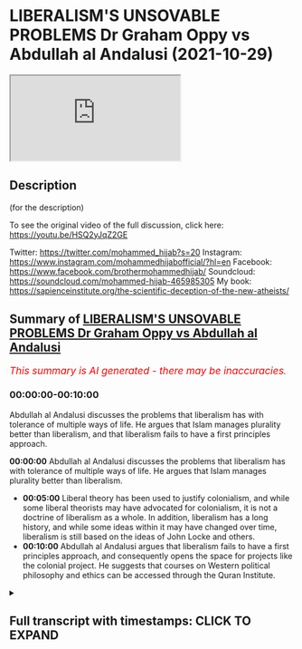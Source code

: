 # LIBERALISM'S UNSOVABLE PROBLEMS Dr Graham Oppy vs Abdullah al Andalusi (2021-10-29)

<iframe loading='lazy' allow='autoplay' src='https://www.youtube.com/embed/HKb06PKhP1A'></iframe>

## Description

(for the description)

To see the original video of the full discussion, click here: https://youtu.be/HSQ2yJqZ2GE

Twitter: https://twitter.com/mohammed_hijab?s=20
Instagram: https://www.instagram.com/mohammedhijabofficial/?hl=en
Facebook: https://www.facebook.com/brothermohammedhijab/
Soundcloud: https://soundcloud.com/mohammed-hijab-465985305
My book: https://sapienceinstitute.org/the-scientific-deception-of-the-new-atheists/

## Summary of [LIBERALISM'S UNSOVABLE PROBLEMS Dr Graham Oppy vs Abdullah al Andalusi](https://www.youtube.com/watch?v=HKb06PKhP1A)


*<span style="color:red; font-size:125%">This summary is AI generated - there may be inaccuracies</span>. [](/)*

### <a onclick="modifyYTiframeseektime('0')">00:00:00-00:10:00</a>

Abdullah al Andalusi discusses the problems that liberalism has with tolerance of multiple ways of life. He argues that Islam manages plurality better than liberalism, and that liberalism fails to have a first principles approach.

**<a onclick="modifyYTiframeseektime('0')">00:00:00</a>**  Abdullah al Andalusi discusses the problems that liberalism has with tolerance of multiple ways of life. He argues that Islam manages plurality better than liberalism.
* **<a onclick="modifyYTiframeseektime('300')">00:05:00</a>** Liberal theory has been used to justify colonialism, and while some liberal theorists may have advocated for colonialism, it is not a doctrine of liberalism as a whole. In addition, liberalism has a long history, and while some ideas within it may have changed over time, liberalism is still based on the ideas of John Locke and others.
* **<a onclick="modifyYTiframeseektime('600')">00:10:00</a>** Abdullah al Andalusi argues that liberalism fails to have a first principles approach, and consequently opens the space for projects like the colonial project. He suggests that courses on Western political philosophy and ethics can be accessed through the Quran Institute.

<details><summary><h2>Full transcript with timestamps: CLICK TO EXPAND</h2></summary>

<a onclick="modifyYTiframeseektime('0')">0:00:00</a> to learn more about how to critically  
<a onclick="modifyYTiframeseektime('2')">0:00:02</a> engage and understand western political  
<a onclick="modifyYTiframeseektime('4')">0:00:04</a> philosophy and its attendant political  
<a onclick="modifyYTiframeseektime('6')">0:00:06</a> and ethical systems courses are  
<a onclick="modifyYTiframeseektime('8')">0:00:08</a> available by the quran institute which  
<a onclick="modifyYTiframeseektime('10')">0:00:10</a> can be accessed via the link i would say  
<a onclick="modifyYTiframeseektime('13')">0:00:13</a> that islam actually manages plurality  
<a onclick="modifyYTiframeseektime('15')">0:00:15</a> better than liberalism but those who  
<a onclick="modifyYTiframeseektime('16')">0:00:16</a> don't believe in the islamic purpose of  
<a onclick="modifyYTiframeseektime('18')">0:00:18</a> life islamic law while it might underpin  
<a onclick="modifyYTiframeseektime('21')">0:00:21</a> the security of the lands and the state  
<a onclick="modifyYTiframeseektime('23')">0:00:23</a> and hence will prevent robbers and  
<a onclick="modifyYTiframeseektime('25')">0:00:25</a> invading armies and things like that um  
<a onclick="modifyYTiframeseektime('28')">0:00:28</a> it's not there to make jews christians  
<a onclick="modifyYTiframeseektime('30')">0:00:30</a> and zosterians and others and better  
<a onclick="modifyYTiframeseektime('32')">0:00:32</a> muslims because they're not muslims so  
<a onclick="modifyYTiframeseektime('34')">0:00:34</a> in islam christians and jews could  
<a onclick="modifyYTiframeseektime('36')">0:00:36</a> actually have their own law courts their  
<a onclick="modifyYTiframeseektime('38')">0:00:38</a> own law courts their own in some cases  
<a onclick="modifyYTiframeseektime('40')">0:00:40</a> even their own um  
<a onclick="modifyYTiframeseektime('42')">0:00:42</a> police and semi-autonomous areas no one  
<a onclick="modifyYTiframeseektime('44')">0:00:44</a> was telling them that they're against  
<a onclick="modifyYTiframeseektime('45')">0:00:45</a> the they are not following the values of  
<a onclick="modifyYTiframeseektime('47')">0:00:47</a> the state or they're not integrating um  
<a onclick="modifyYTiframeseektime('50')">0:00:50</a> or assimilating into the into the wider  
<a onclick="modifyYTiframeseektime('52')">0:00:52</a> society there was no such challenges in  
<a onclick="modifyYTiframeseektime('55')">0:00:55</a> liberal societies however  
<a onclick="modifyYTiframeseektime('57')">0:00:57</a> the idea of a one law for all sounds  
<a onclick="modifyYTiframeseektime('60')">0:01:00</a> very laudable at first but when you  
<a onclick="modifyYTiframeseektime('63')">0:01:03</a> actually think about how you apply this  
<a onclick="modifyYTiframeseektime('65')">0:01:05</a> you're basically saying that one law  
<a onclick="modifyYTiframeseektime('67')">0:01:07</a> might be determined by the majority  
<a onclick="modifyYTiframeseektime('69')">0:01:09</a> let's say or at least representatives of  
<a onclick="modifyYTiframeseektime('71')">0:01:11</a> the majority  
<a onclick="modifyYTiframeseektime('72')">0:01:12</a> will basically  
<a onclick="modifyYTiframeseektime('74')">0:01:14</a> impose one particular law system on  
<a onclick="modifyYTiframeseektime('76')">0:01:16</a> everyone including the minorities that  
<a onclick="modifyYTiframeseektime('78')">0:01:18</a> might disagree with those with the law  
<a onclick="modifyYTiframeseektime('80')">0:01:20</a> system and basically that that can  
<a onclick="modifyYTiframeseektime('83')">0:01:23</a> involve a form of intolerance where  
<a onclick="modifyYTiframeseektime('85')">0:01:25</a> communities are told that you can't do  
<a onclick="modifyYTiframeseektime('87')">0:01:27</a> these certain practices with because it  
<a onclick="modifyYTiframeseektime('89')">0:01:29</a> it doesn't conform with the law of this  
<a onclick="modifyYTiframeseektime('91')">0:01:31</a> country or you're not allowed to have  
<a onclick="modifyYTiframeseektime('92')">0:01:32</a> your own law system because that is  
<a onclick="modifyYTiframeseektime('94')">0:01:34</a> interrogation of the of this one law for  
<a onclick="modifyYTiframeseektime('96')">0:01:36</a> all what you find is that muslims and  
<a onclick="modifyYTiframeseektime('98')">0:01:38</a> historically jews but as sometimes also  
<a onclick="modifyYTiframeseektime('101')">0:01:41</a> catholics their their own law systems  
<a onclick="modifyYTiframeseektime('103')">0:01:43</a> were viewed as active threats to the  
<a onclick="modifyYTiframeseektime('104')">0:01:44</a> state right now it's muslims muslims a  
<a onclick="modifyYTiframeseektime('107')">0:01:47</a> practice of just even voluntary uh  
<a onclick="modifyYTiframeseektime('110')">0:01:50</a> islamic law courts or more like  
<a onclick="modifyYTiframeseektime('112')">0:01:52</a> tribunals they're not really islamic  
<a onclick="modifyYTiframeseektime('113')">0:01:53</a> they're not courts really but they're  
<a onclick="modifyYTiframeseektime('114')">0:01:54</a> just tribunals um  
<a onclick="modifyYTiframeseektime('116')">0:01:56</a> are viewed as a threat to the state and  
<a onclick="modifyYTiframeseektime('118')">0:01:58</a> the state now state must clamp down upon  
<a onclick="modifyYTiframeseektime('120')">0:02:00</a> these or regulate it or or get involved  
<a onclick="modifyYTiframeseektime('122')">0:02:02</a> in their religious life and affairs  
<a onclick="modifyYTiframeseektime('124')">0:02:04</a> because it is viewed as a as a threat so  
<a onclick="modifyYTiframeseektime('127')">0:02:07</a> those are the issues that liberalism has  
<a onclick="modifyYTiframeseektime('129')">0:02:09</a> a problem with tolerance of multiple  
<a onclick="modifyYTiframeseektime('131')">0:02:11</a> ways of life other than its own  
<a onclick="modifyYTiframeseektime('134')">0:02:14</a> i'd say in practice whereas islam  
<a onclick="modifyYTiframeseektime('136')">0:02:16</a> actually allows  
<a onclick="modifyYTiframeseektime('137')">0:02:17</a> separate law systems  
<a onclick="modifyYTiframeseektime('139')">0:02:19</a> for jews and christians and others to  
<a onclick="modifyYTiframeseektime('141')">0:02:21</a> practice their own laws amongst  
<a onclick="modifyYTiframeseektime('143')">0:02:23</a> themselves islam kind of offers more  
<a onclick="modifyYTiframeseektime('146')">0:02:26</a> tolerance  
<a onclick="modifyYTiframeseektime('147')">0:02:27</a> than liberalism only because islam  
<a onclick="modifyYTiframeseektime('148')">0:02:28</a> doesn't view itself it can't view itself  
<a onclick="modifyYTiframeseektime('150')">0:02:30</a> as imposing itself on everybody because  
<a onclick="modifyYTiframeseektime('153')">0:02:33</a> the purpose in life is to voluntarily  
<a onclick="modifyYTiframeseektime('154')">0:02:34</a> choose the to worship the creator to  
<a onclick="modifyYTiframeseektime('156')">0:02:36</a> recognize his existence and to um follow  
<a onclick="modifyYTiframeseektime('159')">0:02:39</a> his commands and must be done  
<a onclick="modifyYTiframeseektime('161')">0:02:41</a> voluntarily it can't be done by  
<a onclick="modifyYTiframeseektime('163')">0:02:43</a> imposition whereas liberalism believes  
<a onclick="modifyYTiframeseektime('165')">0:02:45</a> that liberalism itself is universal  
<a onclick="modifyYTiframeseektime('168')">0:02:48</a> justice for mankind and so if it's  
<a onclick="modifyYTiframeseektime('170')">0:02:50</a> universal justice for mankind then every  
<a onclick="modifyYTiframeseektime('172')">0:02:52</a> human on this earth has a right  
<a onclick="modifyYTiframeseektime('174')">0:02:54</a> to liberalism whether they like it or  
<a onclick="modifyYTiframeseektime('176')">0:02:56</a> not  
<a onclick="modifyYTiframeseektime('177')">0:02:57</a> and so it means that there can only be  
<a onclick="modifyYTiframeseektime('179')">0:02:59</a> one law for all in every liberal state  
<a onclick="modifyYTiframeseektime('182')">0:03:02</a> but it can also mean that liberal states  
<a onclick="modifyYTiframeseektime('184')">0:03:04</a> can exercise uh colonialism as it's  
<a onclick="modifyYTiframeseektime('187')">0:03:07</a> called to export its its ideology to the  
<a onclick="modifyYTiframeseektime('189')">0:03:09</a> world because it believes that every  
<a onclick="modifyYTiframeseektime('191')">0:03:11</a> human being has a right to what it calls  
<a onclick="modifyYTiframeseektime('193')">0:03:13</a> with its own definition of human rights  
<a onclick="modifyYTiframeseektime('195')">0:03:15</a> irrespective of whether those people  
<a onclick="modifyYTiframeseektime('197')">0:03:17</a> like it or not or agree with it or  
<a onclick="modifyYTiframeseektime('199')">0:03:19</a> accept it and so on so forth colonialism  
<a onclick="modifyYTiframeseektime('201')">0:03:21</a> was justified from a liberal  
<a onclick="modifyYTiframeseektime('203')">0:03:23</a> rubric i mean i think that there are  
<a onclick="modifyYTiframeseektime('206')">0:03:26</a> a few things to  
<a onclick="modifyYTiframeseektime('208')">0:03:28</a> keep separate in the discussion  
<a onclick="modifyYTiframeseektime('211')">0:03:31</a> one thing is about the distinction about  
<a onclick="modifyYTiframeseektime('213')">0:03:33</a> the laws that you apply within a state  
<a onclick="modifyYTiframeseektime('215')">0:03:35</a> and what you think governs the behaviour  
<a onclick="modifyYTiframeseektime('218')">0:03:38</a> of states and liberalism was a doctrine  
<a onclick="modifyYTiframeseektime('221')">0:03:41</a> about  
<a onclick="modifyYTiframeseektime('222')">0:03:42</a> what happens within a state it wasn't a  
<a onclick="modifyYTiframeseektime('224')">0:03:44</a> doctrine that spoke to relationships  
<a onclick="modifyYTiframeseektime('226')">0:03:46</a> between states  
<a onclick="modifyYTiframeseektime('228')">0:03:48</a> and there's a kind and there are kind of  
<a onclick="modifyYTiframeseektime('230')">0:03:50</a> very obvious differences here because  
<a onclick="modifyYTiframeseektime('232')">0:03:52</a> within a state you've got a government  
<a onclick="modifyYTiframeseektime('234')">0:03:54</a> all the citizens are subject to the  
<a onclick="modifyYTiframeseektime('236')">0:03:56</a> government the nations are not subject  
<a onclick="modifyYTiframeseektime('238')">0:03:58</a> to any kind of ruler and so you  
<a onclick="modifyYTiframeseektime('241')">0:04:01</a> shouldn't be  
<a onclick="modifyYTiframeseektime('243')">0:04:03</a> thinking as you very quickly said that  
<a onclick="modifyYTiframeseektime('246')">0:04:06</a> um  
<a onclick="modifyYTiframeseektime('246')">0:04:06</a> liberal theory was used to justify  
<a onclick="modifyYTiframeseektime('249')">0:04:09</a> colonialism that's actually i think not  
<a onclick="modifyYTiframeseektime('252')">0:04:12</a> true you said that liberal theory was  
<a onclick="modifyYTiframeseektime('254')">0:04:14</a> never used to justify colonialism uh  
<a onclick="modifyYTiframeseektime('256')">0:04:16</a> because states in their international  
<a onclick="modifyYTiframeseektime('258')">0:04:18</a> relations uh were not subject or  
<a onclick="modifyYTiframeseektime('260')">0:04:20</a> beholden to laws whereas domestically  
<a onclick="modifyYTiframeseektime('263')">0:04:23</a> they're beholden to their own laws  
<a onclick="modifyYTiframeseektime('265')">0:04:25</a> um  
<a onclick="modifyYTiframeseektime('266')">0:04:26</a> i think i would disagree  
<a onclick="modifyYTiframeseektime('268')">0:04:28</a> john stuart mill if you with many he  
<a onclick="modifyYTiframeseektime('270')">0:04:30</a> wrote made many tracks about um how  
<a onclick="modifyYTiframeseektime('273')">0:04:33</a> colonism can be justified and why and  
<a onclick="modifyYTiframeseektime('275')">0:04:35</a> why it's a good thing and what should be  
<a onclick="modifyYTiframeseektime('277')">0:04:37</a> the policy of liberal states um  
<a onclick="modifyYTiframeseektime('278')">0:04:38</a> concerning foreign relations with quote  
<a onclick="modifyYTiframeseektime('281')">0:04:41</a> unquote barbaric nations eventually they  
<a onclick="modifyYTiframeseektime('284')">0:04:44</a> will have to be subdued and they will  
<a onclick="modifyYTiframeseektime('286')">0:04:46</a> have to be control of an iron fist until  
<a onclick="modifyYTiframeseektime('288')">0:04:48</a> they are able if they adopt liberalism  
<a onclick="modifyYTiframeseektime('291')">0:04:51</a> then they then they can be independent  
<a onclick="modifyYTiframeseektime('292')">0:04:52</a> and autonomous and they've reached much  
<a onclick="modifyYTiframeseektime('294')">0:04:54</a> maturity now the thing is this that when  
<a onclick="modifyYTiframeseektime('297')">0:04:57</a> any state goes to war the state has to  
<a onclick="modifyYTiframeseektime('299')">0:04:59</a> explain to its people why it's going to  
<a onclick="modifyYTiframeseektime('301')">0:05:01</a> war it can't just say hey we're going  
<a onclick="modifyYTiframeseektime('303')">0:05:03</a> for money we're going for wealth or fame  
<a onclick="modifyYTiframeseektime('305')">0:05:05</a> the people just wouldn't accept  
<a onclick="modifyYTiframeseektime('307')">0:05:07</a> especially in them in uh representative  
<a onclick="modifyYTiframeseektime('310')">0:05:10</a> systems whereby you know political  
<a onclick="modifyYTiframeseektime('312')">0:05:12</a> parties want to get reelected  
<a onclick="modifyYTiframeseektime('313')">0:05:13</a> so they make excuses like um or that  
<a onclick="modifyYTiframeseektime('316')">0:05:16</a> they have to give some justification  
<a onclick="modifyYTiframeseektime('318')">0:05:18</a> that the people will accept at the very  
<a onclick="modifyYTiframeseektime('320')">0:05:20</a> least uh whether it be civilizing the  
<a onclick="modifyYTiframeseektime('323')">0:05:23</a> natives  
<a onclick="modifyYTiframeseektime('324')">0:05:24</a> we're doing it for their own good we're  
<a onclick="modifyYTiframeseektime('325')">0:05:25</a> educating them for their own good we  
<a onclick="modifyYTiframeseektime('327')">0:05:27</a> have to go over there and give them  
<a onclick="modifyYTiframeseektime('328')">0:05:28</a> superior enlightened values so liberal  
<a onclick="modifyYTiframeseektime('331')">0:05:31</a> theory has been used to justify  
<a onclick="modifyYTiframeseektime('333')">0:05:33</a> colonialism very much so um  
<a onclick="modifyYTiframeseektime('335')">0:05:35</a> tocqueville  
<a onclick="modifyYTiframeseektime('337')">0:05:37</a> mentions that discusses this  
<a onclick="modifyYTiframeseektime('339')">0:05:39</a> as well as many others so i would i  
<a onclick="modifyYTiframeseektime('342')">0:05:42</a> would very much disagree um that label  
<a onclick="modifyYTiframeseektime('344')">0:05:44</a> theory has not been used to justify  
<a onclick="modifyYTiframeseektime('345')">0:05:45</a> colonism indeed it was centrally located  
<a onclick="modifyYTiframeseektime('348')">0:05:48</a> in justifying colonialism because the  
<a onclick="modifyYTiframeseektime('350')">0:05:50</a> people wouldn't accept any other ex any  
<a onclick="modifyYTiframeseektime('352')">0:05:52</a> other reason why you're going around the  
<a onclick="modifyYTiframeseektime('353')">0:05:53</a> world and sending british troops to die  
<a onclick="modifyYTiframeseektime('355')">0:05:55</a> for what purpose  
<a onclick="modifyYTiframeseektime('357')">0:05:57</a> graham what do you make of that i  
<a onclick="modifyYTiframeseektime('360')">0:06:00</a> one thing is to distinguish between  
<a onclick="modifyYTiframeseektime('363')">0:06:03</a> liberal theory what the theory says and  
<a onclick="modifyYTiframeseektime('366')">0:06:06</a> what liberal theorists have said when  
<a onclick="modifyYTiframeseektime('368')">0:06:08</a> they're speaking about other matters and  
<a onclick="modifyYTiframeseektime('370')">0:06:10</a> when it comes to the question i mean  
<a onclick="modifyYTiframeseektime('372')">0:06:12</a> when when i said look liberal theory is  
<a onclick="modifyYTiframeseektime('375')">0:06:15</a> a theory about the state it's not a  
<a onclick="modifyYTiframeseektime('377')">0:06:17</a> theory about international affairs and  
<a onclick="modifyYTiframeseektime('379')">0:06:19</a> you started talking about what some  
<a onclick="modifyYTiframeseektime('381')">0:06:21</a> liberal theorists said about  
<a onclick="modifyYTiframeseektime('382')">0:06:22</a> international affairs that doesn't mean  
<a onclick="modifyYTiframeseektime('385')">0:06:25</a> that what they were giving you were some  
<a onclick="modifyYTiframeseektime('387')">0:06:27</a> consequences of liberal theory they were  
<a onclick="modifyYTiframeseektime('389')">0:06:29</a> just giving their independent views  
<a onclick="modifyYTiframeseektime('391')">0:06:31</a> about how they thought international  
<a onclick="modifyYTiframeseektime('393')">0:06:33</a> affairs should go and it's that's just  
<a onclick="modifyYTiframeseektime('396')">0:06:36</a> got no consequences for liberal theory  
<a onclick="modifyYTiframeseektime('398')">0:06:38</a> as a theory of the running of the state  
<a onclick="modifyYTiframeseektime('401')">0:06:41</a> there's an another thing is that  
<a onclick="modifyYTiframeseektime('405')">0:06:45</a> um  
<a onclick="modifyYTiframeseektime('406')">0:06:46</a> liberalism like islam has a very long  
<a onclick="modifyYTiframeseektime('409')">0:06:49</a> history and  
<a onclick="modifyYTiframeseektime('410')">0:06:50</a> i  
<a onclick="modifyYTiframeseektime('413')">0:06:53</a> you have to draw a distinction one  
<a onclick="modifyYTiframeseektime('415')">0:06:55</a> distinction is between  
<a onclick="modifyYTiframeseektime('417')">0:06:57</a> theory and practice what the theory  
<a onclick="modifyYTiframeseektime('419')">0:06:59</a> tells you another thing is and this is  
<a onclick="modifyYTiframeseektime('422')">0:07:02</a> another point about history that  
<a onclick="modifyYTiframeseektime('424')">0:07:04</a> certainly with liberalism there's a  
<a onclick="modifyYTiframeseektime('426')">0:07:06</a> development over time and  
<a onclick="modifyYTiframeseektime('429')">0:07:09</a> the theory improves and there are ideas  
<a onclick="modifyYTiframeseektime('433')">0:07:13</a> that were had by  
<a onclick="modifyYTiframeseektime('435')">0:07:15</a> the founding fathers people like hume  
<a onclick="modifyYTiframeseektime('438')">0:07:18</a> and locke and can't that have been  
<a onclick="modifyYTiframeseektime('441')">0:07:21</a> disavowed by subsequent generations of  
<a onclick="modifyYTiframeseektime('445')">0:07:25</a> liberals and you can't prove anything by  
<a onclick="modifyYTiframeseektime('447')">0:07:27</a> appealing to things that they said  
<a onclick="modifyYTiframeseektime('450')">0:07:30</a> the professor says quite  
<a onclick="modifyYTiframeseektime('452')">0:07:32</a> quite um  
<a onclick="modifyYTiframeseektime('453')">0:07:33</a> uh yeah happily that  
<a onclick="modifyYTiframeseektime('455')">0:07:35</a> there's liberal theory in his liberal  
<a onclick="modifyYTiframeseektime('457')">0:07:37</a> theorists and so just because one of the  
<a onclick="modifyYTiframeseektime('459')">0:07:39</a> founding fathers of america might have  
<a onclick="modifyYTiframeseektime('461')">0:07:41</a> slaves it doesn't mean that liberalism  
<a onclick="modifyYTiframeseektime('463')">0:07:43</a> believes in slavery which i i totally um  
<a onclick="modifyYTiframeseektime('466')">0:07:46</a> would concur with him on that but then  
<a onclick="modifyYTiframeseektime('467')">0:07:47</a> this brings us to the fundamental  
<a onclick="modifyYTiframeseektime('469')">0:07:49</a> problem of actual liberalism itself  
<a onclick="modifyYTiframeseektime('471')">0:07:51</a> um what is the holy book of liberalism  
<a onclick="modifyYTiframeseektime('473')">0:07:53</a> uh the text that we can refer to that  
<a onclick="modifyYTiframeseektime('475')">0:07:55</a> limits of the amount of interpretation  
<a onclick="modifyYTiframeseektime('477')">0:07:57</a> that can come from uh from liberalism  
<a onclick="modifyYTiframeseektime('479')">0:07:59</a> sets uh parameters to it well there  
<a onclick="modifyYTiframeseektime('482')">0:08:02</a> isn't any  
<a onclick="modifyYTiframeseektime('483')">0:08:03</a> so then what then makes something  
<a onclick="modifyYTiframeseektime('485')">0:08:05</a> liberal what what so what is liberal  
<a onclick="modifyYTiframeseektime('486')">0:08:06</a> theory it's not a platonic form that  
<a onclick="modifyYTiframeseektime('488')">0:08:08</a> floats around  
<a onclick="modifyYTiframeseektime('490')">0:08:10</a> uh that we can access and refer to but  
<a onclick="modifyYTiframeseektime('492')">0:08:12</a> liberal theory is  
<a onclick="modifyYTiframeseektime('493')">0:08:13</a> uh is anything that liberals say it is  
<a onclick="modifyYTiframeseektime('496')">0:08:16</a> is my point and when i was talking about  
<a onclick="modifyYTiframeseektime('498')">0:08:18</a> john when i was talking about um sorry  
<a onclick="modifyYTiframeseektime('499')">0:08:19</a> people liberal theorists advocating  
<a onclick="modifyYTiframeseektime('501')">0:08:21</a> colonialism or what have you um it  
<a onclick="modifyYTiframeseektime('503')">0:08:23</a> wasn't perhaps them just saying i think  
<a onclick="modifyYTiframeseektime('505')">0:08:25</a> colonialism colonialism is a good idea  
<a onclick="modifyYTiframeseektime('508')">0:08:28</a> they wrote detailed tracts  
<a onclick="modifyYTiframeseektime('511')">0:08:31</a> relating their own thinking the thinking  
<a onclick="modifyYTiframeseektime('513')">0:08:33</a> they're on the books and in fact on  
<a onclick="modifyYTiframeseektime('515')">0:08:35</a> liberty the classical book by john  
<a onclick="modifyYTiframeseektime('517')">0:08:37</a> street mill talks about  
<a onclick="modifyYTiframeseektime('519')">0:08:39</a> uh imperialism and colonialism and  
<a onclick="modifyYTiframeseektime('521')">0:08:41</a> justifies it in his own book on liberty  
<a onclick="modifyYTiframeseektime('523')">0:08:43</a> which is viewed as a a great reference  
<a onclick="modifyYTiframeseektime('525')">0:08:45</a> for for classical liberals but for  
<a onclick="modifyYTiframeseektime('528')">0:08:48</a> social liberals mostly  
<a onclick="modifyYTiframeseektime('529')">0:08:49</a> right as in we're under social  
<a onclick="modifyYTiframeseektime('531')">0:08:51</a> liberalism today um as the most dominant  
<a onclick="modifyYTiframeseektime('533')">0:08:53</a> form of liberalism today we know this as  
<a onclick="modifyYTiframeseektime('536')">0:08:56</a> liberal interventionism of a different  
<a onclick="modifyYTiframeseektime('538')">0:08:58</a> kind so i'll be spreading democracy um  
<a onclick="modifyYTiframeseektime('540')">0:09:00</a> is also a key argument or spreading  
<a onclick="modifyYTiframeseektime('542')">0:09:02</a> freedom uh was also used to justify the  
<a onclick="modifyYTiframeseektime('544')">0:09:04</a> war in afghanistan you could also want  
<a onclick="modifyYTiframeseektime('546')">0:09:06</a> to read all the books by john street  
<a onclick="modifyYTiframeseektime('548')">0:09:08</a> mill like on the treatment of barbarous  
<a onclick="modifyYTiframeseektime('549')">0:09:09</a> nations um  
<a onclick="modifyYTiframeseektime('550')">0:09:10</a> he discussed that in a bit more depth  
<a onclick="modifyYTiframeseektime('552')">0:09:12</a> but you can see his justification for  
<a onclick="modifyYTiframeseektime('555')">0:09:15</a> colonialism and imperialism in his book  
<a onclick="modifyYTiframeseektime('557')">0:09:17</a> on liberty which is a very seminal book  
<a onclick="modifyYTiframeseektime('559')">0:09:19</a> of political philosophy by john street  
<a onclick="modifyYTiframeseektime('561')">0:09:21</a> mill you if if ever you're going to  
<a onclick="modifyYTiframeseektime('563')">0:09:23</a> study the the political philosophy of  
<a onclick="modifyYTiframeseektime('564')">0:09:24</a> john's journal upon which much of the  
<a onclick="modifyYTiframeseektime('566')">0:09:26</a> current day modern liberalism or  
<a onclick="modifyYTiframeseektime('568')">0:09:28</a> self-social liberalism uh or at least  
<a onclick="modifyYTiframeseektime('571')">0:09:31</a> from the anglo-saxon perspective is  
<a onclick="modifyYTiframeseektime('572')">0:09:32</a> certainly um  
<a onclick="modifyYTiframeseektime('574')">0:09:34</a> based upon on liberty is the most  
<a onclick="modifyYTiframeseektime('576')">0:09:36</a> preeminent book of his there there is no  
<a onclick="modifyYTiframeseektime('579')">0:09:39</a> separation between liberal theory and  
<a onclick="modifyYTiframeseektime('581')">0:09:41</a> liberal theorists if the liberal  
<a onclick="modifyYTiframeseektime('583')">0:09:43</a> theorist is using is making a  
<a onclick="modifyYTiframeseektime('585')">0:09:45</a> philosophical a politically flawful  
<a onclick="modifyYTiframeseektime('586')">0:09:46</a> argument about something related to  
<a onclick="modifyYTiframeseektime('588')">0:09:48</a> their their other ideas then it's part  
<a onclick="modifyYTiframeseektime('590')">0:09:50</a> of liberal um theory i would say there  
<a onclick="modifyYTiframeseektime('593')">0:09:53</a> is nothing there's no holy book uh of  
<a onclick="modifyYTiframeseektime('595')">0:09:55</a> liberalism which is  
<a onclick="modifyYTiframeseektime('597')">0:09:57</a> why you would probably get more  
<a onclick="modifyYTiframeseektime('598')">0:09:58</a> diversity and interpretation and hence  
<a onclick="modifyYTiframeseektime('601')">0:10:01</a> more lack of clarity in political  
<a onclick="modifyYTiframeseektime('603')">0:10:03</a> philosophy and then one where you have a  
<a onclick="modifyYTiframeseektime('605')">0:10:05</a> holy book which  
<a onclick="modifyYTiframeseektime('606')">0:10:06</a> at least limits the amount of possible  
<a onclick="modifyYTiframeseektime('608')">0:10:08</a> interpretations that one um can can  
<a onclick="modifyYTiframeseektime('611')">0:10:11</a> produce as to the practice of the  
<a onclick="modifyYTiframeseektime('614')">0:10:14</a> prophet muhammad sallallahu alaihi  
<a onclick="modifyYTiframeseektime('615')">0:10:15</a> sallam's sayings to the actions of  
<a onclick="modifyYTiframeseektime('618')">0:10:18</a> muslims um we can make a a quite a  
<a onclick="modifyYTiframeseektime('622')">0:10:22</a> definitive border between those two  
<a onclick="modifyYTiframeseektime('624')">0:10:24</a> think we can certain circumscribe uh  
<a onclick="modifyYTiframeseektime('626')">0:10:26</a> that the prophet muhammad salallahu is  
<a onclick="modifyYTiframeseektime('628')">0:10:28</a> as we believe is a prophet and his  
<a onclick="modifyYTiframeseektime('630')">0:10:30</a> sayings are the basis of our ethics of  
<a onclick="modifyYTiframeseektime('632')">0:10:32</a> our law uh but muslim activities or  
<a onclick="modifyYTiframeseektime('635')">0:10:35</a> actions are not  
<a onclick="modifyYTiframeseektime('636')">0:10:36</a> and can never be and so if the prophet  
<a onclick="modifyYTiframeseektime('639')">0:10:39</a> muhammad salallahu said it if the quran  
<a onclick="modifyYTiframeseektime('642')">0:10:42</a> says something  
<a onclick="modifyYTiframeseektime('643')">0:10:43</a> it has absolute authority um from our  
<a onclick="modifyYTiframeseektime('646')">0:10:46</a> perspective and  
<a onclick="modifyYTiframeseektime('648')">0:10:48</a> overrides anything else  
<a onclick="modifyYTiframeseektime('650')">0:10:50</a> that we might um want to bring  
<a onclick="modifyYTiframeseektime('652')">0:10:52</a> later on and i think that is a good  
<a onclick="modifyYTiframeseektime('654')">0:10:54</a> thing having laws and ideas founded upon  
<a onclick="modifyYTiframeseektime('658')">0:10:58</a> immovable and immutable bases prevents  
<a onclick="modifyYTiframeseektime('661')">0:11:01</a> people from abrogating these ideas later  
<a onclick="modifyYTiframeseektime('663')">0:11:03</a> in in a civilization  
<a onclick="modifyYTiframeseektime('669')">0:11:09</a> i i guess abdullah is making the claim  
<a onclick="modifyYTiframeseektime('671')">0:11:11</a> that there's a centrality that the  
<a onclick="modifyYTiframeseektime('674')">0:11:14</a> islamic tradition has that we can sort  
<a onclick="modifyYTiframeseektime('676')">0:11:16</a> of put a discrete boundary out around  
<a onclick="modifyYTiframeseektime('679')">0:11:19</a> right say this is within the tradition  
<a onclick="modifyYTiframeseektime('680')">0:11:20</a> this is not uh this is history history  
<a onclick="modifyYTiframeseektime('683')">0:11:23</a> is not legal precedence this is legal  
<a onclick="modifyYTiframeseektime('685')">0:11:25</a> prisoners legal precedence is in let's  
<a onclick="modifyYTiframeseektime('686')">0:11:26</a> say the form of their heads or the  
<a onclick="modifyYTiframeseektime('688')">0:11:28</a> whatever jurisprudence um that we have  
<a onclick="modifyYTiframeseektime('691')">0:11:31</a> and that  
<a onclick="modifyYTiframeseektime('692')">0:11:32</a> perhaps liberalism and this is one of  
<a onclick="modifyYTiframeseektime('693')">0:11:33</a> the questions that was asked um  
<a onclick="modifyYTiframeseektime('696')">0:11:36</a> is is it true then that liberalism fails  
<a onclick="modifyYTiframeseektime('699')">0:11:39</a> to have this first principles approach  
<a onclick="modifyYTiframeseektime('702')">0:11:42</a> of creating a boundary by which it  
<a onclick="modifyYTiframeseektime('704')">0:11:44</a> defines what is and isn't liberalism and  
<a onclick="modifyYTiframeseektime('707')">0:11:47</a> in failing to do so  
<a onclick="modifyYTiframeseektime('709')">0:11:49</a> carves opened the space for  
<a onclick="modifyYTiframeseektime('711')">0:11:51</a> i guess projects like the colonial  
<a onclick="modifyYTiframeseektime('713')">0:11:53</a> project which was to enlighten the rest  
<a onclick="modifyYTiframeseektime('715')">0:11:55</a> of the world with a very eurocentric  
<a onclick="modifyYTiframeseektime('717')">0:11:57</a> vision of what it means to be the good  
<a onclick="modifyYTiframeseektime('719')">0:11:59</a> okay so there's a few things i wanted to  
<a onclick="modifyYTiframeseektime('722')">0:12:02</a> respond to and  
<a onclick="modifyYTiframeseektime('740')">0:12:20</a> to learn more about how to critically  
<a onclick="modifyYTiframeseektime('742')">0:12:22</a> engage and understand western political  
<a onclick="modifyYTiframeseektime('744')">0:12:24</a> philosophy and its attendant political  
<a onclick="modifyYTiframeseektime('747')">0:12:27</a> and ethical systems courses are  
<a onclick="modifyYTiframeseektime('749')">0:12:29</a> available by the quran institute which  
<a onclick="modifyYTiframeseektime('751')">0:12:31</a> can be accessed via the link  
</details>